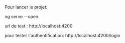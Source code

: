 Pour lancer le projet:

ng serve --open

url de test : http://localhost:4200

pour tester l'authentification:  http://localhost:4200/login
